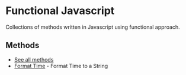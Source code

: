 # Functional Javascript
Collections of methods written in Javascript using functional approach.

## Methods
- [See all methods](methods)
- [Format Time](getFormatedTime.md) - Format Time to a String
